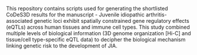 This repository contains scripts used for generating the shortlisted CoDeS3D results for the manuscript - Juvenile idiopathic arthritis-associated genetic loci exhibit spatially constrained gene regulatory effects (eQTLs) across human tissues and immune cell types. This study combined multiple levels of biological information (3D genome organization [Hi-C] and tissue/cell type-specific eQTL data) to decipher the biological mechanism linking genetic risk to the development of JIA. 

